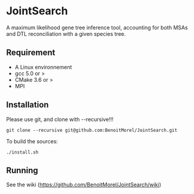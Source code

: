 # JointSearch 

A maximum likelihood gene tree inference tool, accounting for both MSAs and DTL reconciliation with a given species tree.

## Requirement

* A Linux environnement
* gcc 5.0 or > 
* CMake 3.6 or >
* MPI

## Installation

Please use git,  and clone with --recursive!!!

```
git clone --recursive git@github.com:BenoitMorel/JointSearch.git
```

To build the sources:
```
./install.sh
```
## Running

See the wiki (https://github.com/BenoitMorel/JointSearch/wiki)

